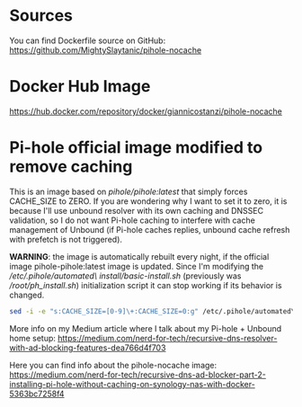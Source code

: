 # Sources

You can find Dockerfile source on GitHub:
https://github.com/MightySlaytanic/pihole-nocache

# Docker Hub Image

https://hub.docker.com/repository/docker/giannicostanzi/pihole-nocache

# Pi-hole official image modified to remove caching

This is an image based on *pihole/pihole:latest*  that simply forces CACHE_SIZE to ZERO.
If you are wondering why I want to set it to zero, it is because I'll use unbound resolver with its own caching and DNSSEC validation, so I do not want Pi-hole caching to interfere with cache management of Unbound (if Pi-hole caches replies,  unbound cache refresh with prefetch is not triggered).

**WARNING**: the image is automatically rebuilt every night, if the official image pihole-pihole:latest image is updated. Since I'm modifying the */etc/.pihole/automated\ install/basic-install.sh* (previously was */root/ph_install.sh*) initialization script it can stop working if its behavior is changed.

```bash
sed -i -e "s:CACHE_SIZE=[0-9]\+:CACHE_SIZE=0:g" /etc/.pihole/automated\ install/basic-install.sh
```

More info on my Medium article where I talk about my Pi-hole + Unbound home setup:
https://medium.com/nerd-for-tech/recursive-dns-resolver-with-ad-blocking-features-dea766d4f703

Here you can find info about the pihole-nocache image:
https://medium.com/nerd-for-tech/recursive-dns-ad-blocker-part-2-installing-pi-hole-without-caching-on-synology-nas-with-docker-5363bc7258f4
